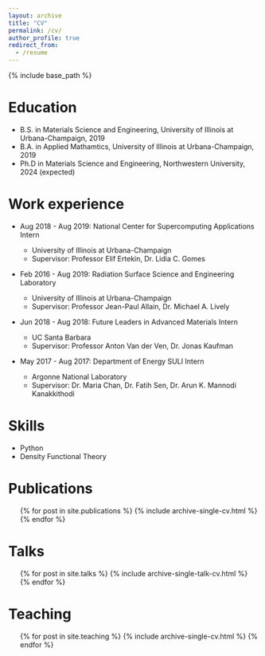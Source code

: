 ```yaml
---
layout: archive
title: "CV"
permalink: /cv/
author_profile: true
redirect_from:
  - /resume
---
```


{% include base_path %}

Education
======
* B.S. in Materials Science and Engineering, University of Illinois at Urbana-Champaign, 2019
* B.A. in Applied Mathamtics, University of Illinois at Urbana-Champaign, 2019
* Ph.D in Materials Science and Engineering, Northwestern University, 2024 (expected)

Work experience
======
* Aug 2018 - Aug 2019: National Center for Supercomputing Applications Intern
  * University of Illinois at Urbana-Champaign
  * Supervisor: Professor Elif Ertekin, Dr. Lidia C. Gomes

* Feb 2016 - Aug 2019: Radiation Surface Science and Engineering Laboratory
  * University of Illinois at Urbana-Champaign
  * Supervisor: Professor Jean-Paul Allain, Dr. Michael A. Lively

* Jun 2018 - Aug 2018: Future Leaders in Advanced Materials Intern
  * UC Santa Barbara
  * Supervisor: Professor Anton Van der Ven, Dr. Jonas Kaufman

* May 2017 - Aug 2017: Department of Energy SULI Intern
  * Argonne National Laboratory
  * Supervisor: Dr. Maria Chan, Dr. Fatih Sen, Dr. Arun K. Mannodi Kanakkithodi

Skills
======
* Python
* Density Functional Theory

Publications
======
  <ul>{% for post in site.publications %}
    {% include archive-single-cv.html %}
  {% endfor %}</ul>
  
Talks
======
  <ul>{% for post in site.talks %}
    {% include archive-single-talk-cv.html %}
  {% endfor %}</ul>
  
Teaching
======
  <ul>{% for post in site.teaching %}
    {% include archive-single-cv.html %}
  {% endfor %}</ul>
  



